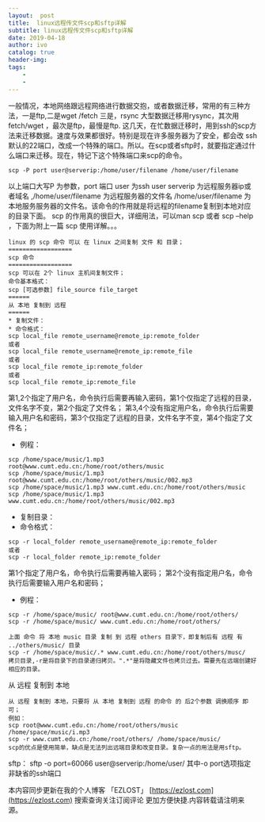 ```yaml
---
layout:  post
title:  linux远程传文件scp和sftp详解
subtitle: linux远程传文件scp和sftp详解 
date: 2019-04-18
author: ivo
catalog: true
header-img:
tags:
    - 
    - 
---
```

一般情况，本地网络跟远程网络进行数据交抱，或者数据迁移，常用的有三种方法，一是ftp,二是wget /fetch 三是，rsync 大型数据迁移用rysync，其次用fetch/wget ，最次是ftp，最慢是ftp.
这几天，在忙数据迁移时，用到ssh的scp方法来迁移数据。速度与效果都很好。特别是现在许多服务器为了安全，都会改 ssh默认的22端口，改成一个特殊的端口。所以。在scp或者sftp时，就要指定通过什么端口来迁移。现在，特记下这个特殊端口来scp的命令。
```
scp -P port user@serverip:/home/user/filename /home/user/filename
```
以上端口大写P 为参数，port 端口 user 为ssh user serverip 为远程服务器ip或者域名 ,/home/user/filename 为远程服务器的文件名 /home/user/filename 为本地服务服务器的文件名。该命令的作用就是将远程的filename复制到本地对应的目录下面。
scp 的作用真的很巨大，详细用法，可以man scp 或者 scp –help ，下面为附上一篇 scp 使用详解。。。
```
linux 的 scp 命令 可以 在 linux 之间复制 文件 和 目录；
==================
scp 命令
==================
scp 可以在 2个 linux 主机间复制文件；
命令基本格式：
scp [可选参数] file_source file_target
======
从 本地 复制到 远程
======
* 复制文件：
* 命令格式：
scp local_file remote_username@remote_ip:remote_folder
或者
scp local_file remote_username@remote_ip:remote_file
或者
scp local_file remote_ip:remote_folder
或者
scp local_file remote_ip:remote_file
```
第1,2个指定了用户名，命令执行后需要再输入密码，第1个仅指定了远程的目录，文件名字不变，第2个指定了文件名；
第3,4个没有指定用户名，命令执行后需要输入用户名和密码，第3个仅指定了远程的目录，文件名字不变，第4个指定了文件名；
* 例程：
```
scp /home/space/music/1.mp3 root@www.cumt.edu.cn:/home/root/others/music
scp /home/space/music/1.mp3 root@www.cumt.edu.cn:/home/root/others/music/002.mp3
scp /home/space/music/1.mp3 www.cumt.edu.cn:/home/root/others/music
scp /home/space/music/1.mp3 www.cumt.edu.cn:/home/root/others/music/002.mp3
```
* 复制目录：
* 命令格式：
```
scp -r local_folder remote_username@remote_ip:remote_folder
或者
scp -r local_folder remote_ip:remote_folder
```
第1个指定了用户名，命令执行后需要再输入密码；
第2个没有指定用户名，命令执行后需要输入用户名和密码；
* 例程：

```
scp -r /home/space/music/ root@www.cumt.edu.cn:/home/root/others/
scp -r /home/space/music/ www.cumt.edu.cn:/home/root/others/

上面 命令 将 本地 music 目录 复制 到 远程 others 目录下，即复制后有 远程 有 ../others/music/ 目录
scp -r /home/space/music/.* www.cumt.edu.cn:/home/root/others/musc/
拷贝目录,-r是将目录下的目录递归拷贝。".*"是将隐藏文件也拷贝过去。需要先在远端创建好相应的目录。
```
从 远程 复制到 本地
```
从 远程 复制到 本地，只要将 从 本地 复制到 远程 的命令 的 后2个参数 调换顺序 即可；
例如：
scp root@www.cumt.edu.cn:/home/root/others/music /home/space/music/i.mp3
scp -r www.cumt.edu.cn:/home/root/others/ /home/space/music/
scp的优点是使用简单，缺点是无法列出远端目录和改变目录。复杂一点的用法是用sftp。
```
sftp：
sftp -o port=60066 user@serverip:/home/user/
其中-o port选项指定非缺省的ssh端口


本内容同步更新在我的个人博客 「EZLOST」 [https://ezlost.com](https://ezlost.com)  搜索查询关注订阅评论 更加方便快捷.内容转载请注明来源。

